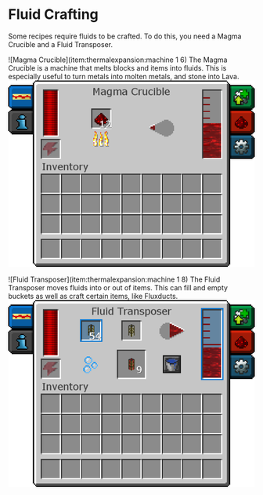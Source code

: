 # Fluid Crafting

Some recipes require fluids to be crafted. To do this, you need a Magma Crucible and a Fluid Transposer.

![Magma Crucible](item:thermalexpansion:machine 1 6)
The Magma Crucible is a machine that melts blocks and items into fluids. This is especially useful to turn metals into molten metals, and stone into Lava.
![](magma_crucible.png)

![Fluid Transposer](item:thermalexpansion:machine 1 8)
The Fluid Transposer moves fluids into or out of items. This can fill and empty buckets as well as craft certain items, like Fluxducts.
![](fluid_transposer.png)